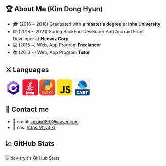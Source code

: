 ## 🏆 About Me (Kim Dong Hyun)

- 🎓 (2016 ~ 2018) Graduated with **a master's degree** at **Inha University**
- ⌨️ (2018 ~ 2021) Spring BackEnd Developer And Android Front Developer at **Neowiz Corp**
- 💻 (2015 ~) Web, App Program **Freelancer**
- 📚 (2013 ~) Web, App Program **Tutor**

<!--
## Open Sources
- [Github Profile Card Component](https://github.com/simsimjae/github-profile-card-component)
-->

<!--
## E-book
- [React Core Clone Tutorial (simsimReact)](https://simsimjae.gitbook.io/simsimreact)
- [Next.js Korean Documentation](https://simsimjae.gitbook.io/nextjs-korean-documentation/)
- [Design System Reference](https://simsimjae.gitbook.io/design-system-reference)
-->

<!--
## articles
React Design Pattern
- [Props Collection Pattern](https://medium.com/@simsimjae/react-design-pattern-prop-collection-pattern-efbc05aa73f7)
- [Props Getter Pattern](https://medium.com/@simsimjae/react-design-pattern-props-getter-pattern-5d3cf6f0b495)
-->

## ⚔️ Languages ##

<p align="left">
  <img src="https://github.com/dev-tryit/dev-tryit/blob/main/icon/csharp.png" width="50">
  <img src="https://github.com/dev-tryit/dev-tryit/blob/main/icon/java3.png" width="50">
  <img src="https://github.com/dev-tryit/dev-tryit/blob/main/icon/python2.jpg" width="50">
  <img src="https://github.com/dev-tryit/dev-tryit/blob/main/icon/javascript3.png" width="50">
  &nbsp;<img src="https://github.com/dev-tryit/dev-tryit/blob/main/icon/dart.png" width="46">
</p>

## 💌 Contact me ##
- 📧 email: imkim1893@naver.com  
- 🚀 sns: https://tryit.kr

## 📈 GitHub Stats ##
![dev-tryit's GitHub Stats](https://github-readme-stats.vercel.app/api?username=dev-tryit&show_icons=true&count_private=true)
